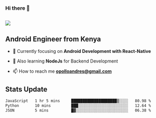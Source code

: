 ### Hi there 👋
<h2 align="left"><img src="https://readme-typing-svg.herokuapp.com?color='blue'&lines=I'm+Andrew+Opollo😊;Welcome+to+my+Github😜"> </h2>

## Android Engineer from Kenya


- 🌱 Currently focusing on **Android Development with React-Native**

- 🔭 Also learning **NodeJs** for Backend Development

- 📫 How to reach me **opolloandres@gmail.com**


## Stats Update
<!--START_SECTION:waka-->

```txt
JavaScript   1 hr 5 mins     ████████████████████▒░░░░   80.98 %
Python       10 mins         ███░░░░░░░░░░░░░░░░░░░░░░   12.64 %
JSON         5 mins          █▓░░░░░░░░░░░░░░░░░░░░░░░   06.38 %
```

<!--END_SECTION:waka-->


